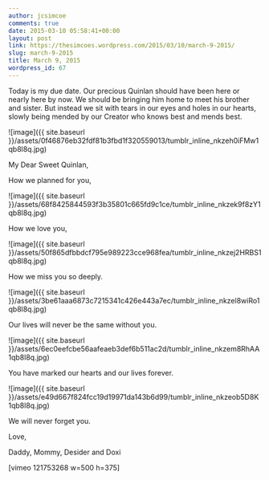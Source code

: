```yaml
---
author: jcsimcoe
comments: true
date: 2015-03-10 05:58:41+00:00
layout: post
link: https://thesimcoes.wordpress.com/2015/03/10/march-9-2015/
slug: march-9-2015
title: March 9, 2015
wordpress_id: 67
---
```


Today is my due date. Our precious Quinlan should have been here or nearly here by now. We should be bringing him home to meet his brother and sister. But instead we sit with tears in our eyes and holes in our hearts, slowly being mended by our Creator who knows best and mends best.

![image]({{ site.baseurl }}/assets/0f46876eb32fdf81b3fbd1f320559013/tumblr_inline_nkzeh0iFMw1qb8l8q.jpg)

My Dear Sweet Quinlan,

How we planned for you,

![image]({{ site.baseurl }}/assets/68f8425844593f3b35801c665fd9c1ce/tumblr_inline_nkzek9f8zY1qb8l8q.jpg)

How we love you,

![image]({{ site.baseurl }}/assets/50f865dfbbdcf795e989223cce968fea/tumblr_inline_nkzej2HRBS1qb8l8q.jpg)

How we miss you so deeply.

![image]({{ site.baseurl }}/assets/3be61aaa6873c7215341c426e443a7ec/tumblr_inline_nkzel8wiRo1qb8l8q.jpg)

Our lives will never be the same without you.

![image]({{ site.baseurl }}/assets/6ec0eefcbe56aafeaeb3def6b511ac2d/tumblr_inline_nkzem8RhAA1qb8l8q.jpg)

You have marked our hearts and our lives forever.

![image]({{ site.baseurl }}/assets/e49d667f824fcc19d19971da143b6d99/tumblr_inline_nkzeob5D8K1qb8l8q.jpg)

We will never forget you.

Love, 

Daddy, Mommy, Desider and Doxi

[vimeo 121753268 w=500 h=375]

